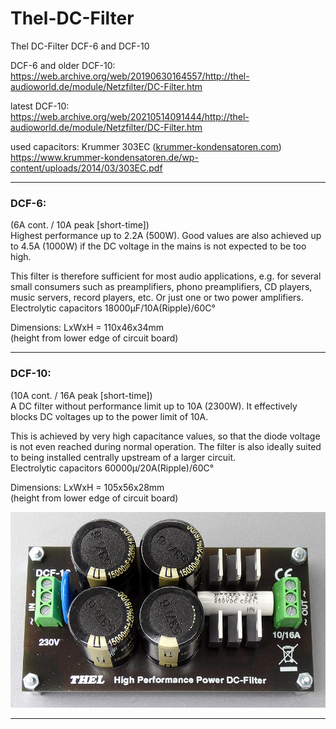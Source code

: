 # Thel-DC-Filter
Thel DC-Filter DCF-6 and DCF-10  

DCF-6 and older DCF-10:  
https://web.archive.org/web/20190630164557/http://thel-audioworld.de/module/Netzfilter/DC-Filter.htm  

latest DCF-10:  
https://web.archive.org/web/20210514091444/http://thel-audioworld.de/module/Netzfilter/DC-Filter.htm  

used capacitors: Krummer 303EC ([krummer-kondensatoren.com](https://krummer-kondensatoren.com/))  
https://www.krummer-kondensatoren.de/wp-content/uploads/2014/03/303EC.pdf  



----  

### DCF-6:  
(6A cont. / 10A peak [short-time])    
Highest performance up to 2.2A (500W). Good values are also achieved up to 4.5A (1000W) if the DC voltage in the mains is not expected to be too high.  
  
This filter is therefore sufficient for most audio applications, e.g. for several small consumers such as preamplifiers, phono preamplifiers, CD players, music servers, record players, etc. Or just one or two power amplifiers.  
Electrolytic capacitors 18000µF/10A(Ripple)/60C°  
  
Dimensions: LxWxH = 110x46x34mm  
(height from lower edge of circuit board)  

----

### DCF-10:  
(10A cont. / 16A peak [short-time])  
A DC filter without performance limit up to 10A (2300W). It effectively blocks DC voltages up to the power limit of 10A.  
  
This is achieved by very high capacitance values, so that the diode voltage is not even reached during normal operation. The filter is also ideally suited to being installed centrally upstream of a larger circuit.  
Electrolytic capacitors 60000µ/20A(Ripple)/60C°  

Dimensions: LxWxH = 105x56x28mm  
(height from lower edge of circuit board)  

<img src="pics/DCF-10.jpg" >

----




